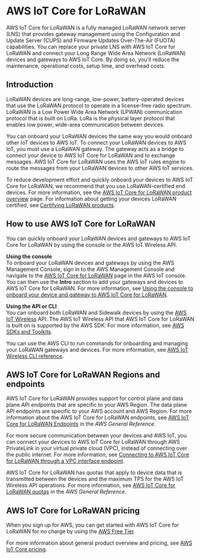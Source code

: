 # AWS IoT Core for LoRaWAN<a name="connect-iot-lorawan"></a>

AWS IoT Core for LoRaWAN is a fully managed LoRaWAN network server \(LNS\) that provides gateway management using the Configuration and Update Server \(CUPS\) and Firmware Updates Over\-The\-Air \(FUOTA\) capabilities\. You can replace your private LNS with AWS IoT Core for LoRaWAN and connect your Long Range Wide Area Network \(LoRaWAN\) devices and gateways to AWS IoT Core\. By doing so, you'll reduce the maintenance, operational costs, setup time, and overhead costs\.

## Introduction<a name="connect-iot-lorawan-intro"></a>

LoRaWAN devices are long\-range, low\-power, battery\-operated devices that use the LoRaWAN protocol to operate in a license\-free radio spectrum\. LoRaWAN is a Low Power Wide Area Network \(LPWAN\) communication protocol that is built on LoRa\. LoRa is the physical layer protocol that enables low power, wide\-area communication between devices\.

You can onboard your LoRaWAN devices the same way you would onboard other IoT devices to AWS IoT\. To connect your LoRaWAN devices to AWS IoT, you must use a LoRaWAN gateway\. The gateway acts as a bridge to connect your device to AWS IoT Core for LoRaWAN and to exchange messages\. AWS IoT Core for LoRaWAN uses the AWS IoT rules engine to route the messages from your LoRaWAN devices to other AWS IoT services\.

To reduce development effort and quickly onboard your devices to AWS IoT Core for LoRaWAN, we recommend that you use LoRaWAN\-certified end devices\. For more information, see the [AWS IoT Core for LoRaWAN product overview](http://aws.amazon.com/iot-core/lorawan) page\. For information about getting your devices LoRaWAN certified, see [Certifying LoRaWAN products](https://lora-alliance.org/lorawan-certification/)\. 

## How to use AWS IoT Core for LoRaWAN<a name="connect-iot-lorawan-how-use"></a>

You can quickly onboard your LoRaWAN devices and gateways to AWS IoT Core for LoRaWAN by using the console or the AWS IoT Wireless API\.

**Using the console**  
To onboard your LoRaWAN devices and gateways by using the AWS Management Console, sign in to the AWS Management Console and navigate to the [AWS IoT Core for LoRaWAN](https://console.aws.amazon.com/iot/home#/wireless/landing) page in the AWS IoT console\. You can then use the **Intro** section to add your gateways and devices to AWS IoT Core for LoRaWAN\. For more information, see [Using the console to onboard your device and gateway to AWS IoT Core for LoRaWAN](connect-iot-lorawan-getting-started.md#connect-iot-lorawan-console)\.

**Using the API or CLI**  
You can onboard both LoRaWAN and Sidewalk devices by using the [AWS IoT Wireless](https://docs.aws.amazon.com/iot-wireless/2020-11-22/apireference/) API\. The AWS IoT Wireless API that AWS IoT Core for LoRaWAN is built on is supported by the AWS SDK\. For more information, see [AWS SDKs and Toolkits](https://aws.amazon.com/getting-started/tools-sdks/)\. 

You can use the AWS CLI to run commands for onboarding and managing your LoRaWAN gateways and devices\. For more information, see [AWS IoT Wireless CLI reference](https://docs.aws.amazon.com/cli/latest/reference/iotwireless/index.html)\. 

## AWS IoT Core for LoRaWAN Regions and endpoints<a name="connect-iot-lorawan-regions-endpoints"></a>

AWS IoT Core for LoRaWAN provides support for control plane and data plane API endpoints that are specific to your AWS Region\. The data plane API endpoints are specific to your AWS account and AWS Region\. For more information about the AWS IoT Core for LoRaWAN endpoints, see [AWS IoT Core for LoRaWAN Endpoints](https://docs.aws.amazon.com/general/latest/gr/iot-core.html#iot-wireless_region) in the *AWS General Reference*\.

For more secure communication between your devices and AWS IoT, you can connect your devices to AWS IoT Core for LoRaWAN through AWS PrivateLink in your virtual private cloud \(VPC\), instead of connecting over the public internet\. For more information, see [Connecting to AWS IoT Core for LoRaWAN through a VPC interface endpoint](connect-iot-lorawan-interface-vpc-endpoint.md)\.

AWS IoT Core for LoRaWAN has quotas that apply to device data that is transmitted between the devices and the maximum TPS for the AWS IoT Wireless API operations\. For more information, see [AWS IoT Core for LoRaWAN quotas](https://docs.aws.amazon.com/general/latest/gr/iot-core.html#wireless-limits) in the *AWS General Reference*\.

## AWS IoT Core for LoRaWAN pricing<a name="connect-iot-lorawan-pricing"></a>

When you sign up for AWS, you can get started with AWS IoT Core for LoRaWAN for no charge by using the [AWS Free Tier](http://aws.amazon.com/free/)\. 

For more information about general product overview and pricing, see [AWS IoT Core pricing](http://aws.amazon.com/iot-core/pricing/)\.